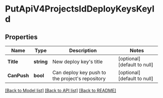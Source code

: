 # PutApiV4ProjectsIdDeployKeysKeyId

## Properties
Name | Type | Description | Notes
------------ | ------------- | ------------- | -------------
**Title** | **string** | New deploy key&#39;s title | [optional] [default to null]
**CanPush** | **bool** | Can deploy key push to the project&#39;s repository | [optional] [default to null]

[[Back to Model list]](../README.md#documentation-for-models) [[Back to API list]](../README.md#documentation-for-api-endpoints) [[Back to README]](../README.md)


